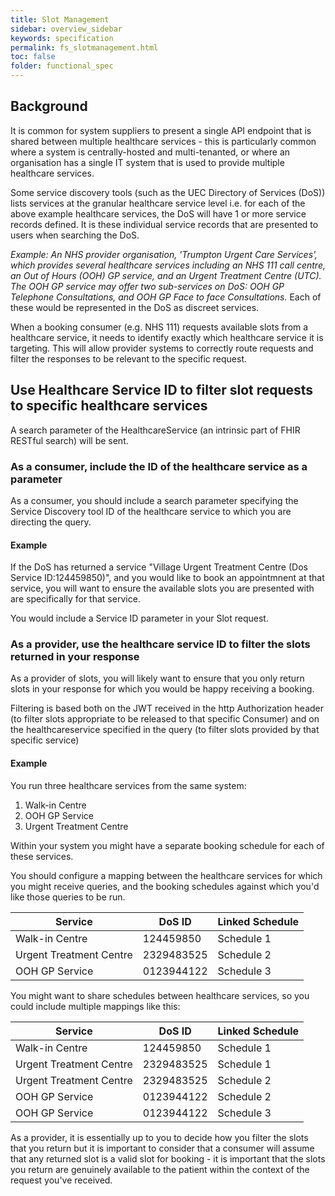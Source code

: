 ```yaml
---
title: Slot Management
sidebar: overview_sidebar
keywords: specification
permalink: fs_slotmanagement.html
toc: false
folder: functional_spec
---
```


## Background
It is common for system suppliers to present a single API endpoint that is shared between multiple healthcare services - this is particularly common where a system is centrally-hosted and multi-tenanted, or where an organisation has a single IT system that is used to provide multiple healthcare services.

Some service discovery tools (such as the UEC Directory of Services (DoS)) lists services at the granular healthcare service level i.e. for each of the above example healthcare services, the DoS will have 1 or more service records defined. It is these individual service records that are presented to users when searching the DoS.

*Example: An NHS provider organisation, 'Trumpton Urgent Care Services', which provides several healthcare services including an NHS 111 call centre, an Out of Hours (OOH) GP service, and an Urgent Treatment Centre (UTC). The OOH GP service may offer two sub-services on DoS: OOH GP Telephone Consultations, and OOH GP Face to face Consultations.* Each of these would be represented in the DoS as discreet services.

When a booking consumer (e.g. NHS 111) requests available slots from a healthcare service, it needs to identify exactly which healthcare service it is targeting. This will allow provider systems to correctly route requests and filter the responses to be relevant to the specific request.

## Use Healthcare Service ID to filter slot requests to specific healthcare services
A search parameter of the HealthcareService (an intrinsic part of FHIR RESTful search) will be sent.

### As a consumer, include the ID of the healthcare service as a parameter
As a consumer, you should include a search parameter specifying the Service Discovery tool ID of the healthcare service to which you are directing the query.

#### Example
If the DoS has returned a service "Village Urgent Treatment Centre (Dos Service ID:124459850)", and you would like to book an appointmnent at that service, you will want to ensure the available slots you are presented with are specifically for that service.

You would include a Service ID parameter in your Slot request.

### As a provider, use the healthcare service ID to filter the slots returned in your response
As a provider of slots, you will likely want to ensure that you only return slots in your response for which you would be happy receiving a booking.

Filtering is based both on the JWT received in the http Authorization header (to filter slots appropriate to be released to that specific Consumer) and on the healthcareservice specified in the query (to filter slots provided by that specific service)

#### Example
You run three healthcare services from the same system:

1. Walk-in Centre
2. OOH GP Service
3. Urgent Treatment Centre

Within your system you might have a separate booking schedule for each of these services. 

You should configure a mapping between the healthcare services for which you might receive queries, and the booking schedules against which you'd like those queries to be run.

| Service                 | DoS ID | Linked Schedule |
|-------------------------|------------|-----------------|
| Walk-in Centre          | 124459850 | Schedule 1      |
| Urgent Treatment Centre | 2329483525 | Schedule 2      |
| OOH GP Service          | 0123944122 | Schedule 3      |

You might want to share schedules between healthcare services, so you could include multiple mappings like this:

| Service                 | DoS ID | Linked Schedule |
|-------------------------|------------|-----------------|
| Walk-in Centre          | 124459850 | Schedule 1      |
| Urgent Treatment Centre | 2329483525 | Schedule 1      |
| Urgent Treatment Centre | 2329483525 | Schedule 2      |
| OOH GP Service          | 0123944122 | Schedule 2      |
| OOH GP Service          | 0123944122 | Schedule 3      |

As a provider, it is essentially up to you to decide how you filter the slots that you return but it is important to consider that a consumer will assume that any returned slot is a valid slot for booking - it is important that the slots you return are genuinely available to the patient within the context of the request you've received.
